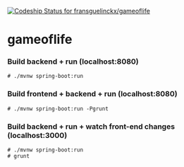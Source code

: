 [ ![Codeship Status for fransguelinckx/gameoflife](https://codeship.com/projects/cc690260-7e5b-0133-a110-3e77708a93d7/status?branch=master)](https://codeship.com/projects/120303)

# gameoflife

### Build backend + run (localhost:8080)


```
# ./mvnw spring-boot:run
```

### Build frontend + backend + run (localhost:8080)
```
# ./mvnw spring-boot:run -Pgrunt
```

### Build backend + run + watch front-end changes (localhost:3000)
```
# ./mvnw spring-boot:run
# grunt
```
